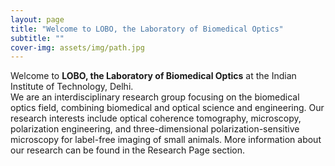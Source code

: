 ```yaml
---
layout: page
title: "Welcome to LOBO, the Laboratory of Biomedical Optics"
subtitle: ""
cover-img: assets/img/path.jpg
---
```


Welcome to **LOBO, the Laboratory of Biomedical Optics** at the Indian Institute of Technology, Delhi.   
We are an interdisciplinary research group focusing on the biomedical optics field, combining biomedical and optical science and engineering. 
Our research interests include optical coherence tomography, microscopy, polarization engineering, and three-dimensional polarization-sensitive microscopy for label-free imaging of small animals. 
More information about our research can be found in the Research Page section.